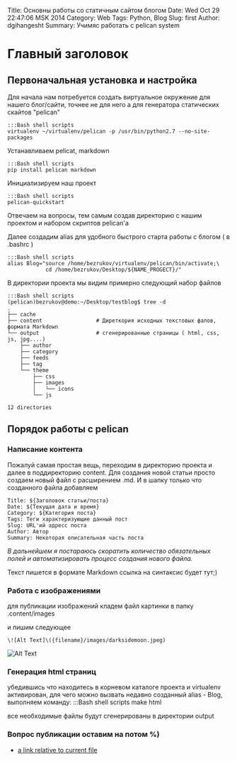 Title: Основны работы со статичным сайтом блогом
Date: Wed Oct 29 22:47:06 MSK 2014
Category: Web
Tags: Python, Blog
Slug: first
Author: dgihangesht
Summary: Учимяс работать с pelican system

# Главный заголовок

## Первоначальная установка и настройка

Для начала нам потребуется создать виртуальное окружение для нашего блог/сайти, точнее не для него а для генератора статических скайтов "pelican"

    :::Bash shell scripts
    virtualenv ~/virtualenv/pelican -p /usr/bin/python2.7 --no-site-packages

Устанавливаем pelicat, markdown

    :::Bash shell scripts
    pip install pelican markdown

Инициализируем наш проект

    :::Bash shell scripts
    pelican-quickstart

Отвечаем на вопросы, тем самым создав директорию с нашим проектом и набором скриптов pelican'a

Далее создадим alias для удобного быстрого старта работы с блогом ( в .bashrc )

    :::Bash shell scripts
    alias Blog="source /home/bezrukov/virtualenv/pelican/bin/activate;\
                cd /home/bezrukov/Desktop/${NAME_PROGECT}/"
    
В директории проекта мы видим примерно следующий набор файлов

    :::Bash shell scripts
    (pelican)bezrukov@demo:~/Desktop/testblog$ tree -d
    .
    ├── cache
    ├── content                 # Диреткория исходных текстовых фалов, формата Markdown
    └── output                  # сгенерированные страницы ( html, css, js, jpg....)
        ├── author
        ├── category
        ├── feeds
        ├── tag
        └── theme
            ├── css
            ├── images
            │   └── icons
            └── js

    12 directories


## Порядок работы с pelican
    

### Написание контента

Пожалуй самая простая вещь, переходим в директорию проекта и далее в поддиректорию content.
Для создания новой статьи просто создаем новый файл с расширением .md.
И в шапку только что созданного файла добавляем

    Title: ${Заголовок статьи/поста}
    Date: ${Текущая дата и время}
    Category: ${Категория поста}
    Tags: Теги характеризующие данный пост
    Slug: URL'ий адресс поста 
    Author: Автор
    Summary: Некоторая описательная часть поста

*В дальнейшем я постараюсь скоратить количество обязательных полей и автоматизировать процесс создания нового файла.*


Текст пишется в формате Markdown
ссылка на синтаксис будет тут;)

### Работа с изображениями

для публикации изображений кладем файл картинки в папку .content/images

и пишим следующее

    \![Alt Text]\({filename}/images/darksidemoon.jpeg)

![Alt Text]({filename}/images/darksidemoon.jpeg)


### Генерация html страниц

убедившись что находитесь в корневом каталоге проекта и virtualenv активирован,
для чего можно вызвать недавно созданный alias - Blog, выполняем команду:
    :::Bash shell scripts
    make html

все необходимые файлы будут сгенерированы в директории output



### Вопрос публикации оставим на потом %)


 * [a link relative to current file](/articles/inna_test)
